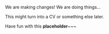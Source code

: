 We are making changes! We are doing things...

This might turn into a CV or something else later.

Have fun with this **placeholder**~~~
